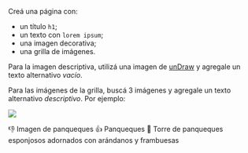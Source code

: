 Creá una página con:

- un título `h1`;
- un texto con `lorem ipsum`;
- una imagen decorativa;
- una grilla de imágenes.

Para la imagen descriptiva, utilizá una imagen de [unDraw](https://undraw.co/illustrations) y agregale un texto alternativo _vacío_.

Para las imágenes de la grilla, buscá 3 imágenes y agregale un texto alternativo _descriptivo_. Por ejemplo:

![](https://i2.wp.com/www.hogarcocinafacil.com/wp-content/uploads/2016/08/como-hacer-pancakes-esponjosos.jpg?fit=500%2C334&ssl=1&w=640)

👎 Imagen de panqueques
👍 Panqueques
👏 Torre de panqueques esponjosos adornados con arándanos y frambuesas